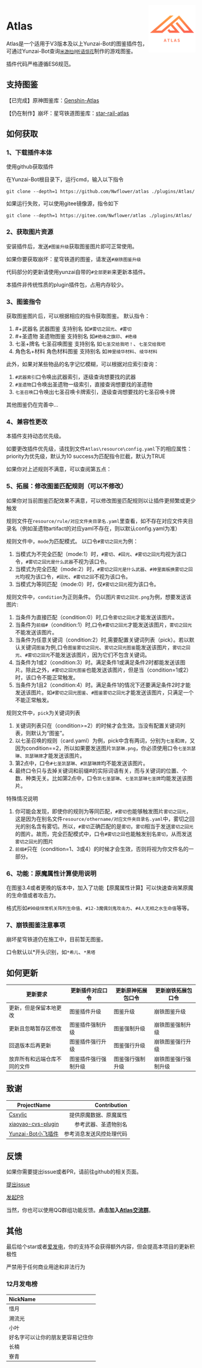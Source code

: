 <img decoding="async" align=right src="resource/img/logo_atlas.png" width="25%">

# Atlas
Atlas是一个适用于V3版本及以上Yunzai-Bot的图鉴插件包，可通过Yunzai-Bot查询[`米游社@听语惊花`](https://bbs.mihoyo.com/ys/accountCenter/postList?id=289918413)制作的游戏图鉴。

插件代码严格遵循ES6规范。

## 支持图鉴

【已完成】原神图鉴库：[Genshin-Atlas](https://gitee.com/Nwflower/genshin-atlas)

【仍在制作】崩坏：星穹铁道图鉴库：[star-rail-atlas](https://gitee.com/Nwflower/star-rail-atlas)

## 如何获取
### 1、下载插件本体

使用github获取插件

在Yunzai-Bot根目录下，运行cmd，输入以下指令
```
git clone --depth=1 https://github.com/Nwflower/atlas ./plugins/Atlas/
```

如果运行失败，可以使用gitee镜像源，指令如下
```
git clone --depth=1 https://gitee.com/Nwflower/atlas ./plugins/Atlas/
```

### 2、获取图片资源
安装插件后，发送`#图鉴升级`获取图鉴图片即可正常使用。

如果你要获取崩坏：星穹铁道的图鉴，请发送`#崩铁图鉴升级`

代码部分的更新请使用yunzai自带的`#全部更新`来更新本插件。

本插件非传统性质的plugin插件包，占用内存较少。

### 3、图鉴指令
获取图鉴图片后，可以根据相应的指令获取图鉴。
默认指令：
1. #+武器名 武器图鉴 支持别名 如`#雾切之回光`、`#雾切`
2. #+圣遗物 圣遗物图鉴 支持别名 如`#绝缘之旗印`、`#绝缘`
3. 七圣+牌名 七圣召唤图鉴 支持别名 如`七圣交给我吧！`、`七圣交给我吧`
4. 角色名+材料 角色材料图鉴 支持别名 如`神里绫华材料`、`绫华材料`

此外，如果对某些物品的名字记忆模糊，可以根据对应索引查询：
1. `#武器索引`口令唤出武器索引，逐级查询想要找的武器
2. `#圣遗物`口令唤出圣遗物一级索引，直接查询想要找的圣遗物
3. `七圣召唤`口令唤出七圣召唤卡牌索引，逐级查询想要找的七圣召唤卡牌

其他图鉴仍在完善中...

### 4、兼容性更改
本插件支持动态优先级。

如要更改插件优先级，请找到文件`Atlas\resource\config.yaml`下的相应属性：
priority为优先级，默认为10
success为匹配指令拦截，默认为TRUE

如果你对上述规则不满意，可以查阅第五点：

### 5、拓展：修改图鉴匹配规则（可以不修改）
如果你对当前图鉴匹配效果不满意，可以修改图鉴匹配规则以让插件更频繁或更少触发

规则文件在`resource/rule/对应文件夹目录名.yaml`里查看，如不存在对应文件夹目录名（例如圣遗物artifact的对应yaml不存在，则以默认config.yaml为准）

规则文件中，`mode`为匹配模式。
以口令`#雾切之回光`为例：
1. 当模式为不完全匹配（mode:1）时，`#雾切`、`#回光`、`#雾切之回光`均视为该口令，`#雾切之回光是什么武器`不视为该口令。
2. 当模式为完全匹配（mode:2）时，`#雾切之回光是什么武器`、`#神里面板换雾切之回光`均视为该口令，`#回光`、`#雾切之回`不视为该口令。
3. 当模式为等同匹配（mode:0）时，仅`#雾切之回光`视为该口令。

规则文件中，`condition`为正则条件。
仍以图片`雾切之回光.png`为例，想要发送该图片:
1. 当条件为直接匹配（condition:0）时,口令`雾切之回光`才能发送该图片。
2. 当条件为`前缀#`（condition:1）时,口令`#雾切之回光`才能发送该图片，`雾切之回光`不能发送该图片。
3. 当条件为任意关键词（condition:2）时,需要配置关键词列表（pick）。若以默认关键词`图鉴`为例,口令`图鉴雾切之回光`、`雾切之回光图鉴`能发送该图片，`雾切之回光`、`#雾切之回光`不能发送该图片，因为它们不包含关键词。
4. 当条件为1或2（condition:3）时。满足条件1或满足条件2时都能发送该图片。除此之外，`#雾切之回光图鉴`也能发送该图片，但是当（condition=1或2）时，该口令不能正常触发。
5. 当条件为1且2（condition:4）时。满足条件1的情况下还要满足条件2时才能发送该图片。如`#雾切之回光图鉴`、`#图鉴雾切之回光`才能发送该图片，只满足一个不能正常触发。

规则文件中，`pick`为关键词列表
1. 关键词列表只在（condition>=2）的时候才会生效。当没有配置关键词列表，则默认为“图鉴”。
2. 以七圣召唤的规则（card.yaml）为例，pick中含有两词，分别为`七圣`和`牌`，又因为condition==2，所以如果要发送图片`凯瑟琳.png`，你必须使用口令`七圣凯瑟琳`、`凯瑟琳牌`才能发送该图片。
3. 第2点中，口令`#七圣凯瑟琳`、`#凯瑟琳牌`均不能发送该图片。
4. 最终口令只与去掉关键词和前缀#的实际词语有关，而与关键词的位置、个数、种类无关。比如第2点中，口令`凯七圣瑟琳`、`七圣凯瑟琳七圣牌`均能发送该图片。

特殊情况说明
1. 你可能会发现，即使你的规则为等同匹配，`#雾切`也能够触发图片`雾切之回光`，这是因为在别名文件`resource/othername/对应文件夹目录名.yaml`中，雾切之回光的别名含有雾切。所以，`#雾切`正确匹配的是`雾切`，`雾切`相当于发送`雾切之回光`的图片。故而，完全匹配模式中，口令`#雾切之回`也能触发别名`雾切`，从而发送`雾切之回光`的图片
2. `前缀#`只在（condition=1、3或4）的时候才会生效，否则将视为你文件名的一部分。

### 6、功能：原魔属性计算使用说明

在图鉴3.4或者更晚的版本中，加入了功能【原魔属性计算】可以快速查询某原魔的生命值或者攻击力。

格式形如`#90级恒常机关阵列生命值`、`#12-3魔偶剑鬼攻击力`、`#4人无相之水生命值`等等。

### 7、崩铁图鉴注意事项

崩坏星穹铁道仍在施工中，目前暂无图鉴。

口令默认以*开头识别，如`*希儿`、`*黑塔`

## 如何更新

| 更新要求                     | 更新插件对应口令     | 更新原神拓展包口令 | 更新崩铁拓展包口令   |
| ---------------------------- | -------------------- | ------------------ | -------------------- |
| 更新，但是保留本地更改       | 图鉴插件升级         | 图鉴升级           | 崩铁图鉴升级         |
| 更新且忽略暂存区修改         | 图鉴插件强制升级     | 图鉴强制升级       | 崩铁图鉴强制升级     |
| 回退版本后再更新             | 图鉴插件强行升级     | 图鉴强行升级       | 崩铁图鉴强行升级     |
| 放弃所有和远端仓库不同的文件 | 图鉴插件强行强制升级 | 图鉴强行强制升级   | 崩铁图鉴强行强制升级 |

## 致谢

| ProjectName | Contribution |
|---------|-----:|
| [Csxylic](https://www.miyoushe.com/ys/accountCenter/postList?id=258229537) | 提供原魔数据、原魔属性 |
| [xiaoyao-cvs-plugin](https://gitee.com/Ctrlcvs/xiaoyao-cvs-plugin) | 参考武器、圣遗物别名 |
| [Yunzai-Bot小飞插件](https://gitee.com/xfdown/xiaofei-plugin) | 参考消息发送风控处理代码 |

## 反馈

如果你需要提出issue或者PR，请前往github的相关页面。

[提出issue](https://github.com/Nwflower/Atlas/issues)

[发起PR](https://github.com/Nwflower/Atlas/pulls)

当然，你也可以使用QQ群组功能反馈。**点击加入[Atlas交流群](https://qm.qq.com/cgi-bin/qm/qr?k=XOTZhBWpv68F1sfsMIzKJpg28NBPKJgg&jump_from=webapi&authKey=/XagQoLiUhOi+t67MCkWOSRLlXe+ywVmrkCHdoD3CjwqNzAUYspTrqYklkwb3W0R)**。

## 其他

最后给个star或者[爱发电](https://afdian.net/a/Nwflower)，你的支持不会获得额外内容，但会提高本项目的更新积极性

严禁用于任何商业用途和非法行为

### 12月发电榜

| NickName                         |
| :------------------------------- |
| 惜月                             |
| 溯流光                           |
| 小叶                             |
| 好名字可以让你的朋友更容易记住你 |
| 长楠                             |
| 寮青                             |